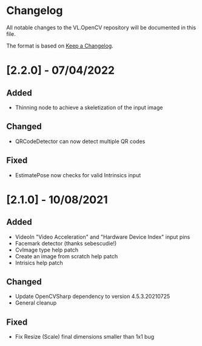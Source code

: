# Changelog
All notable changes to the VL.OpenCV repository will be documented in this file.

The format is based on [Keep a Changelog](https://keepachangelog.com/en/1.0.0/).

# [2.2.0] - 07/04/2022

## Added
* Thinning node to achieve a skeletization of the input image

## Changed
* QRCodeDetector can now detect multiple QR codes

## Fixed
* EstimatePose now checks for valid Intrinsics input

# [2.1.0] - 10/08/2021

## Added
* VideoIn "Video Acceleration" and "Hardware Device Index" input pins
* Facemark detector (thanks sebescudie!)
* CvImage type help patch
* Create an image from scratch help patch
* Intrisics help patch

## Changed
* Update OpenCVSharp dependency to version 4.5.3.20210725
* General cleanup

## Fixed
* Fix Resize (Scale) final dimensions smaller than 1x1 bug